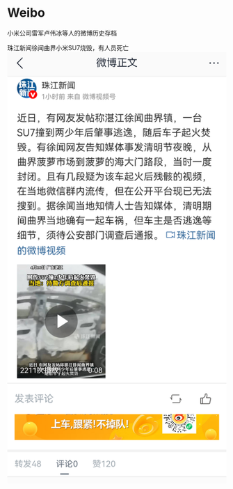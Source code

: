 # Weibo
小米公司雷军卢伟冰等人的微博历史存档

珠江新闻徐闻曲界小米SU7烧毁，有人员死亡
![珠江新闻当日报道](https://github.com/MoslinZ/Weibo/blob/main/5153908667189681.jpg)
